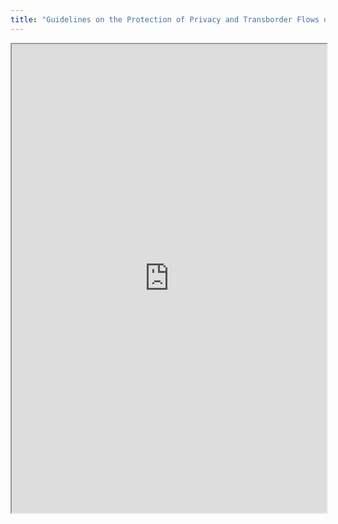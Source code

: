 ```yaml
---
title: "Guidelines on the Protection of Privacy and Transborder Flows of Personal Data"
---
```



<iframe height="750" width="100%" src="https://ewelton.github.io/ktest/wiki.html#Guidelines%20on%20the%20Protection%20of%20Privacy%20and%20Transborder%20Flows%20of%20Personal%20Data"></iframe>
